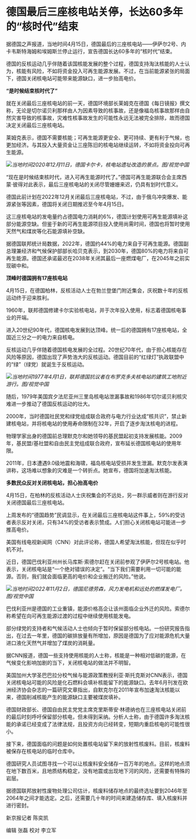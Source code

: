# 德国最后三座核电站关停，长达60多年的“核时代”结束

据德国之声报道，当地时间4月15日，德国最后的三座核电站——伊萨尔2号、内卡韦斯特海姆和埃姆斯兰停止运行，宣告德国长达60多年的“核时代”结束。

德国的反核运动几乎伴随着该国核能发展的整个过程，德国支持淘汰核能的人士认为，核能有风险，不如将资金投入可再生能源发展。不过，在当前能源紧张的局面下，德国关闭核电站可能带来能源缺口，进一步抬高电价。

**“是时候结束核时代了”**

就在关闭最后三座核电站的前一天，德国环境部长莱姆克在德国《每日镜报》撰文称，无论是切尔诺贝利那样由人为因素导致的核事故，还是像福岛核事故那样由自然灾害导致的核事故，灾难性核事故发生的可能性永远无法被完全排除，故而德国决定关闭最后三座核电站。

莱姆克表示，德国不需要核能；可再生能源更安全、更可持续、更有利于气候，也更加经济。与其投入大量资金让三座陈旧的核电站继续运转，不如将资金投向可再生能源。

![](https://inews.gtimg.com/om_bt/OEYBusV4PJwRAKftBIKHNFKf-myJHP43klpSsUNlL05fUAA/1000)_当地时间2020年12月11日，德国卡尔卡，核电站遗址改造的景点。图/视觉中国_

“现在是时候结束核时代，进入可再生能源时代了。”德国可再生能源联合会主席西蒙·彼得对此表示，最后三座核电站的关闭尽管姗姗来迟，仍具有划时代意义。

德国此前计划在2022年12月关闭最后三座核电站，不过，由于俄乌冲突爆发、能源紧张等因素，德国将关闭日期推迟至今年4月15日。

这三座核电站的发电量约占德国电力消耗的6%，德国计划使用可再生能源填补这部分能源空缺。但鉴于新的可再生能源项目投入使用尚需时间，德国也将暂时使用天然气和煤炭等化石能源填补空缺。

据德国联邦统计局数据，2022年，德国约44%的电力来自于可再生能源。德国副总理兼经济和气候保护部部长哈贝克表示，到2030年，德国80%的电力将来自可再生能源。德国还承诺最迟在2038年关闭其最后一座燃煤电厂，在2045年之前实现碳中和。

**顶峰时德国拥有17座核电站**

4月15日，在德国柏林，反核活动人士在勃兰登堡门附近集会，庆祝数十年的反核运动终于迎来胜利。

1960年，联邦德国修建卡尔实验核电站，并于次年投入使用，标志着德国核电事业的开端。

进入20世纪90年代，德国核电发展到达顶峰。统一后的德国拥有17座核电站，全国近三分之一的电力来自核电。

反核运动几乎伴随着德国核电发展的全过程。20世纪70年代，由于担心核能存在风险等原因，德国出现了声势浩大的反核运动。德国目前的“红绿灯”执政联盟中的“绿”（绿党）就诞生于反核运动。

![](https://inews.gtimg.com/om_bt/Od3TqzmYSlJFnYo-Q8SbYtfmvv2YREsPdOTBqcVayX_vIAA/1000)_当地时间1977年4月1日，联邦德国抗议者在布罗克多夫核电站的建筑工地附近游行。图/视觉中国_

随后，1979年美国宾夕法尼亚州三里岛核电站泄漏事故和1986年切尔诺贝利核灾难进一步推动了德国反核运动的壮大。

2000年，当时德国社民党和绿党组成联合政府与电力行业达成“核共识”，禁止新建核电站，并将核电站的使用寿命限制在32年，开启了逐步淘汰核电的进程。

物理学家出身的德国前总理默克尔和她领导的基民盟起初支持发展核能。2009年，基民盟/基社盟和自由民主党组成联合政府，宣布延长德国核电站的使用年限。

2011年，日本遭遇9.0级地震和海啸，福岛核电站受损并发生泄漏。默克尔发表演讲称，这场难以想象的灾难是一个转折点。她宣布，德国将加速淘汰核能。

**多数民众反对关闭核电站，担心抬高电价**

4月15日，在柏林的反核活动人士庆祝集会的不远处，另一群示威者则在游行反对关闭德国最后三座核电站。

上周发布的“德国趋势”民调显示，在关闭最后三座核电站这件事上，59%的受访者表示反对关闭，只有34%的受访者表示赞成。人们担心关闭核电站可能进一步推高电价。

美国有线电视新闻网（CNN）对此评论称，德国人希望淘汰核能，但现在似乎时机不对。

近日，德国巴伐利亚州州长马库斯·索德尔赶在关闭前参观了伊萨尔2号核电站。他表示，关闭核电站是“一个绝对错误的决定”。“当下我们需要利用一切可能的能源。否则，我们就会面临更高的电价和企业搬迁的风险。”他说。

![](https://inews.gtimg.com/om_bt/OUlKDzrPyjvh7Vel5IgUch3lZPLikFB4mH5uLSCyum6ScAA/1000)_当地时间2022年11月2日，德国尼德劳森，风力发电机和远处的燃煤发电厂。图/视觉中国_

巴伐利亚州是德国的工业重镇，能源价格高企让该州面临企业外迁的风险。索德尔称希望在向可再生能源过渡的过程中继续使用核能发电。

部分绿党的支持者和气候活动人士也倾向于暂时保留部分核电站。一份研究报告指出，在过去一年里，德国的碳排放量有所增加，原因是德国为了应对能源危机大量进口液化天然气并增加了煤炭的消耗量。

据CNN报道，德国一些支持使用核能的人士称，核能是一种相对低碳的能源，在气候变化影响加剧的当下，关闭核电站的做法并不明智。

美国加州大学圣巴巴拉分校气候与能源政策教授利亚·斯托克斯对CNN表示，德国关闭核电站可能的风险是化石燃料会填补核能留下的能源缺口。去年6月刊发在欧洲经济协会杂志的一篇研究文章指出，自默克尔在2011年宣布加速淘汰核能以来，德国削减核能产生的能源缺口主要被煤炭填补。

德国财政部长、德国自由民主党党主席克里斯蒂安·林德纳也在三座核电站关闭前的最后时刻呼吁保留部分核电，但未得到采纳。分析人士称，由于德国许多淘汰核能的承诺已经变成了法律法规，且投资方向已经转变，短期内重启核电的可能性很小。

接下来，德国面临的问题是如何处置核电站留下来的放射性核废料。目前，核废料被保存在核电站的临时仓库中。

德国研究人员试图寻找一个可以让核废料安全储存一百万年的地点。这样的地点须在地下数百米，且地质结构稳定，没有地震或出现地下河的风险，还需要有特殊的岩层。

据德国联邦放射性废物处理公司估计，核废料储存地点的最终选址要到2046年至2064年之间才能选定。之后，还需要几十年的时间来建造储存库、填入核废料并进行密封。

新京报记者 陈奕凯

编辑 张磊 校对 李立军

